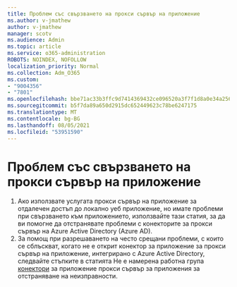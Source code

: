 ```yaml
---
title: Проблем със свързването на прокси сървър на приложение
ms.author: v-jmathew
author: v-jmathew
manager: scotv
ms.audience: Admin
ms.topic: article
ms.service: o365-administration
ROBOTS: NOINDEX, NOFOLLOW
localization_priority: Normal
ms.collection: Adm_O365
ms.custom:
- "9004356"
- "7801"
ms.openlocfilehash: bbe71ac33b3ffc9d7414369432ce096520a3f7f1d8a0e34a256df2db7765d583
ms.sourcegitcommit: b5f7da89a650d2915dc652449623c78be6247175
ms.translationtype: MT
ms.contentlocale: bg-BG
ms.lasthandoff: 08/05/2021
ms.locfileid: "53951590"
---
```

# <a name="app-proxy-connection-issue"></a>Проблем със свързването на прокси сървър на приложение

1. Ако използвате услугата прокси сървър на приложение за отдалечен достъп до локално уеб приложение, [](https://docs.microsoft.com/azure/active-directory/manage-apps/application-proxy-debug-connectors) но имате проблеми при свързването към приложението, използвайте тази статия, за да ви помогне да отстранявате проблеми с конекторите за прокси сървър на Azure Active Directory (Azure AD).
2. За помощ при разрешаването на често срещани проблеми, с които се сблъскват, когато не е открит конектор за приложение за прокси сървър на приложение, интегрирано с Azure Active Directory, следвайте стъпките в статията Не е намерена работна група [конектори](https://docs.microsoft.com/azure/active-directory/application-proxy-connectivity-no-working-connector) за приложение прокси сървър за приложения за отстраняване на неизправности.
